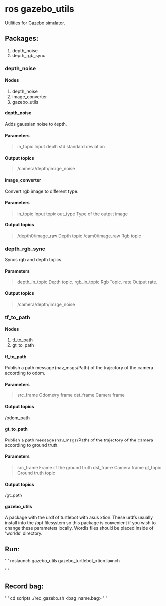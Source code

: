 # ros gazebo_utils
Utilities for Gazebo simulator.

## Packages: ## 
1. depth_noise
2. depth_rgb_sync

### depth_noise ###
#### Nodes ####
1. depth_noise
2. image_converter
2. gazebo_utils

#### depth_noise ####
Adds gaussian noise to depth.
#### Parameters ####
> in_topic Input depth
> std standard deviation 

#### Output topics ####
> /camera/depth/image_noise

#### image_converter ####
Convert rgb image to different type.
#### Parameters ####
> in_topic Input topic
> out_type Type of the output image

#### Output topics ####
> /depth0/image_raw Depth topic
> /cam0/image_raw Rgb topic


### depth_rgb_sync ###
Syncs rgb and depth topics.
#### Parameters ####
> depth_in_topic Depth topic.
> rgb_in_topic Rgb Topic.
> rate Output rate.

#### Output topics ####
> /camera/depth/image_noise

### tf_to_path ###
#### Nodes ####
1. tf_to_path
2. gt_to_path

#### tf_to_path ####
Publish a path message (nav_msgs/Path) of the trajectory of the camera according to odom.
#### Parameters ####
> src_frame Odometry frame
> dst_frame Camera frame

#### Output topics ####
/odom_path

#### gt_to_path ####
Publish a path message (nav_msgs/Path) of the trajectory of the camera according to ground truth.
#### Parameters ####
> src_frame Frame of the ground truth
> dst_frame Camera frame
> gt_topic Ground truth topic

#### Output topics ####
/gt_path


#### gazebo_utils ####
A package with the urdf of turtlebot with asus xtion.
These urdfs usually install into the /opt filesystem so this package is convenient if you wish to change these parameters locally.
Wordls files should be placed inside of 'worlds' directory.


## Run: ## 
'''
roslaunch gazebo_utils gazebo_turtlebot_xtion.launch

'''

## Record bag: ## 
'''
cd scripts
./rec_gazebo.sh <bag_name.bag>
'''
